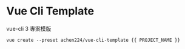 # Vue Cli Template

vue-cli 3 專案模版

```script
vue create --preset achen224/vue-cli-template {{ PROJECT_NAME }}
```
